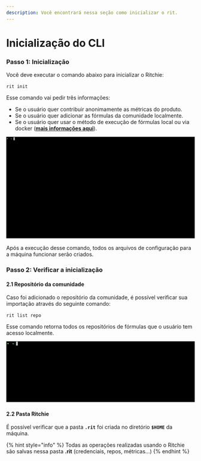 ```yaml
---
description: Você encontrará nessa seção como inicializar o rit.
---
```


# Inicialização do CLI

### Passo 1: Inicialização

Você deve executar o comando abaixo para inicializar o Ritchie: 

```text
rit init
```

Esse comando vai pedir três informações:

* Se o usuário quer contribuir anonimamente as métricas do produto.
* Se o usuário quer adicionar as fórmulas da comunidade localmente.
* Se o usuário quer usar o método de execução de fórmulas local ou via docker \([**mais informações aqui**](../tutoriais/commands/)\).

![](../.gitbook/assets/rit-init%20%282%29.gif)

Após a execução desse comando, todos os arquivos de configuração para a máquina funcionar serão criados.

### Passo 2: Verificar a inicialização

#### 2.1 Repositório da comunidade

Caso foi adicionado o repositório da comunidade, é possível verificar sua importação através do seguinte comando:

```text
rit list repo
```

Esse comando retorna todos os repositórios de fórmulas que o usuário tem acesso localmente.

![rit list repo command](../.gitbook/assets/large-gif-1448x466-.gif)

#### 2.2 Pasta Ritchie

É possível verificar que a pasta **`.rit`** foi criada no diretório **`$HOME`**  da máquina.

{% hint style="info" %}
Todas as operações realizadas usando o Ritchie são salvas nessa pasta  **.rit**  \(credenciais, repos, métricas...\)
{% endhint %}



